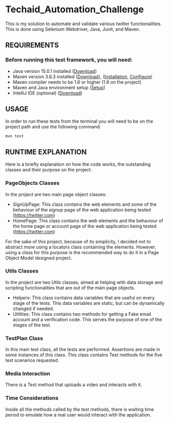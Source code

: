 # Techaid_Automation_Challenge
This is my solution to automate and validate various twitter functionalities. This is done using Selenium Webdriver, Java, Junit, and Maven.

## REQUIREMENTS
### Before running this test framework, you will need:
* Java version 15.0.1 installed ([Download](https://www.java.com/en/download/))
* Maven version 3.6.3 installed ([Download](https://maven.apache.org/download.cgi)), ([Installation](https://maven.apache.org/install.html), [Configure](https://maven.apache.org/configure.html))
* Maven compiler needs to be 1.6 or higher (1.8 on the project)
* Maven and Java environment setup ([Setup](https://www.tutorialspoint.com/maven/maven_environment_setup.htm))
* IntelliJ IDE (optional) ([Download](https://www.jetbrains.com/idea/download/))


## USAGE

In order to run these tests from the terminal you will need to be on the project path and use the following command:
```shell
mvn test
```

## RUNTIME EXPLANATION

Here is a briefly explanation on how the code works, the outstanding classes and their purpose on the project.

### PageObjects Classes
In the project are two main page object classes:
* SignUpPage: This class contains the web elements and some of the behaviour of the signup page of the web application being tested (https://twitter.com)
* HomePage: This class contains the web elements and the behaviour of the home page or account page of the web application being tested (https://twitter.com)

For the sake of this project, because of its simplicity, I decided not to abstract more using a locators class containing the elements. However, using a class for this purpose is the recommended way to do it in a Page Object Model designed project.

### Utils Classes
In the project are two Utils classes, aimed at helping with data storage and scripting functionalities that are out of the main page objects.
* Helpers: This class contains data variables that are useful on every stage of the tests. This data variables are static, but can be dynamically changed if needed.
* Utilities: This class contains two methods for getting a Fake email account and a verification code. This serves the purpose of one of the stages of the test.


### TestPlan Class
In this main test class, all the tests are performed. Assertions are made in some instances of this class.
This class contains Test methods for the five test scenarios requested.

### Media Interaction
There is a Test method that uploads a video and interacts with it.

### Time Considerations
Inside all the methods called by the test methods, there is waiting time period to emulate how a real user would interact with the application.
